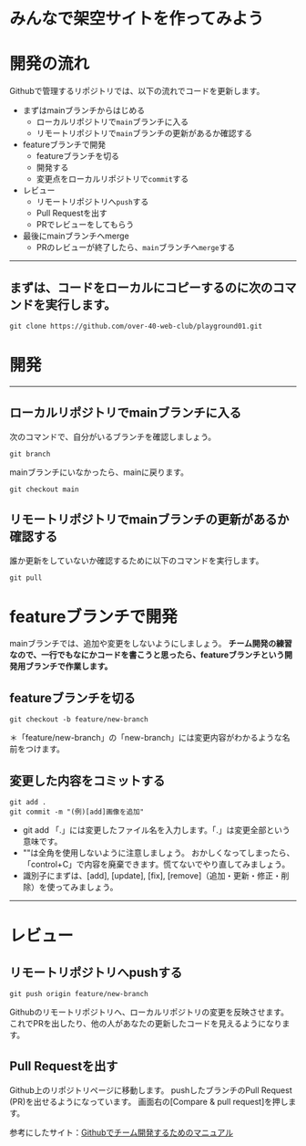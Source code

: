 # みんなで架空サイトを作ってみよう

# 開発の流れ

Githubで管理するリポジトリでは、以下の流れでコードを更新します。

* まずはmainブランチからはじめる
    * ローカルリポジトリで`main`ブランチに入る
    * リモートリポジトリで`main`ブランチの更新があるか確認する
* featureブランチで開発
    * featureブランチを切る
    * 開発する
    * 変更点をローカルリポジトリで`commit`する
* レビュー
    * リモートリポジトリへ`push`する
    * Pull Requestを出す
    * PRでレビューをしてもらう
* 最後にmainブランチへmerge
    * PRのレビューが終了したら、`main`ブランチへ`merge`する

---------
## まずは、コードをローカルにコピーするのに次のコマンドを実行します。

```
git clone https://github.com/over-40-web-club/playground01.git
```

# 開発
---------
## ローカルリポジトリでmainブランチに入る
次のコマンドで、自分がいるブランチを確認しましょう。
```
git branch
```

mainブランチにいなかったら、mainに戻ります。
```
git checkout main
```

## リモートリポジトリでmainブランチの更新があるか確認する
誰か更新をしていないか確認するために以下のコマンドを実行します。
```
git pull
```

# featureブランチで開発

mainブランチでは、追加や変更をしないようにしましょう。
**チーム開発の練習なので、一行でもなにかコードを書こうと思ったら、featureブランチという開発用ブランチで作業します。**

## featureブランチを切る

```
git checkout -b feature/new-branch
```
＊「feature/new-branch」の「new-branch」には変更内容がわかるような名前をつけます。

## 変更した内容をコミットする

```
git add .
git commit -m "(例)[add]画像を追加"
```
- git add 「.」には変更したファイル名を入力します。「.」は変更全部という意味です。
- ""は全角を使用しないように注意しましょう。
おかしくなってしまったら、「control+C」で内容を廃棄できます。慌てないでやり直してみましょう。
- 識別子にまずは、[add], [update], [fix], [remove]（追加・更新・修正・削除）を使ってみましょう。


----
# レビュー

## リモートリポジトリへpushする

```
git push origin feature/new-branch
```

Githubのリモートリポジトリへ、ローカルリポジトリの変更を反映させます。
これでPRを出したり、他の人があなたの更新したコードを見えるようになります。

## Pull Requestを出す
Github上のリポジトリページに移動します。
pushしたブランチのPull Request (PR)を出せるようになっています。
画面右の[Compare & pull request]を押します。



参考にしたサイト：[Githubでチーム開発するためのマニュアル](https://qiita.com/siida36/items/880d92559af9bd245c34)
